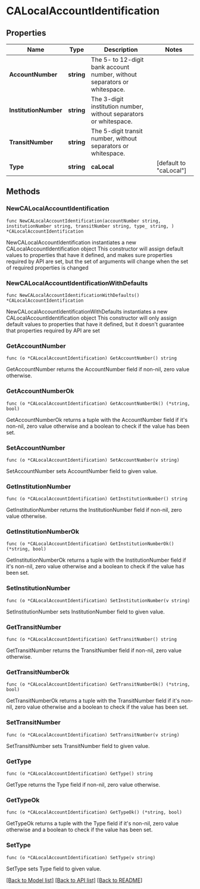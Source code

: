 # CALocalAccountIdentification

## Properties

Name | Type | Description | Notes
------------ | ------------- | ------------- | -------------
**AccountNumber** | **string** | The 5- to 12-digit bank account number, without separators or whitespace. | 
**InstitutionNumber** | **string** | The 3-digit institution number, without separators or whitespace. | 
**TransitNumber** | **string** | The 5-digit transit number, without separators or whitespace. | 
**Type** | **string** | **caLocal** | [default to "caLocal"]

## Methods

### NewCALocalAccountIdentification

`func NewCALocalAccountIdentification(accountNumber string, institutionNumber string, transitNumber string, type_ string, ) *CALocalAccountIdentification`

NewCALocalAccountIdentification instantiates a new CALocalAccountIdentification object
This constructor will assign default values to properties that have it defined,
and makes sure properties required by API are set, but the set of arguments
will change when the set of required properties is changed

### NewCALocalAccountIdentificationWithDefaults

`func NewCALocalAccountIdentificationWithDefaults() *CALocalAccountIdentification`

NewCALocalAccountIdentificationWithDefaults instantiates a new CALocalAccountIdentification object
This constructor will only assign default values to properties that have it defined,
but it doesn't guarantee that properties required by API are set

### GetAccountNumber

`func (o *CALocalAccountIdentification) GetAccountNumber() string`

GetAccountNumber returns the AccountNumber field if non-nil, zero value otherwise.

### GetAccountNumberOk

`func (o *CALocalAccountIdentification) GetAccountNumberOk() (*string, bool)`

GetAccountNumberOk returns a tuple with the AccountNumber field if it's non-nil, zero value otherwise
and a boolean to check if the value has been set.

### SetAccountNumber

`func (o *CALocalAccountIdentification) SetAccountNumber(v string)`

SetAccountNumber sets AccountNumber field to given value.


### GetInstitutionNumber

`func (o *CALocalAccountIdentification) GetInstitutionNumber() string`

GetInstitutionNumber returns the InstitutionNumber field if non-nil, zero value otherwise.

### GetInstitutionNumberOk

`func (o *CALocalAccountIdentification) GetInstitutionNumberOk() (*string, bool)`

GetInstitutionNumberOk returns a tuple with the InstitutionNumber field if it's non-nil, zero value otherwise
and a boolean to check if the value has been set.

### SetInstitutionNumber

`func (o *CALocalAccountIdentification) SetInstitutionNumber(v string)`

SetInstitutionNumber sets InstitutionNumber field to given value.


### GetTransitNumber

`func (o *CALocalAccountIdentification) GetTransitNumber() string`

GetTransitNumber returns the TransitNumber field if non-nil, zero value otherwise.

### GetTransitNumberOk

`func (o *CALocalAccountIdentification) GetTransitNumberOk() (*string, bool)`

GetTransitNumberOk returns a tuple with the TransitNumber field if it's non-nil, zero value otherwise
and a boolean to check if the value has been set.

### SetTransitNumber

`func (o *CALocalAccountIdentification) SetTransitNumber(v string)`

SetTransitNumber sets TransitNumber field to given value.


### GetType

`func (o *CALocalAccountIdentification) GetType() string`

GetType returns the Type field if non-nil, zero value otherwise.

### GetTypeOk

`func (o *CALocalAccountIdentification) GetTypeOk() (*string, bool)`

GetTypeOk returns a tuple with the Type field if it's non-nil, zero value otherwise
and a boolean to check if the value has been set.

### SetType

`func (o *CALocalAccountIdentification) SetType(v string)`

SetType sets Type field to given value.



[[Back to Model list]](../README.md#documentation-for-models) [[Back to API list]](../README.md#documentation-for-api-endpoints) [[Back to README]](../README.md)


